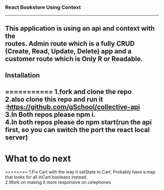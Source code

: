 ### React Bookstore Using Context
-------
This application is using an api and context with the <br/>routes. Admin route which is a fully CRUD (Create, Read, Update, Delete) app and a customer route which is Only R or Readable.
<br/>
-------
## Installation
===========
1.fork and clone the repo<br/>
2.also clone this repo and run it :https://github.com/gSchool/collective-api<br/>
3.In Both repos please npm i.<br/>
4.In both repos please do npm start(run the api first, so you can switch the port the react local server)<br/>
--------
# What to do next
========
1.Fix Cart with the way it setState to Cart. Probably have a map that looks for all inCart booleans instead.<br/>
2.Work on making it more responsive on celephones<br/>
